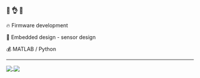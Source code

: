 ### 👋 👌 🤙

🔥 Firmware development

💯 Embedded design - sensor design

💰 MATLAB / Python

------------------------------

<a href="https://www.youtube.com/watch?v=dQw4w9WgXcQ">
  <img align="center" src="https://github-readme-stats.vercel.app/api?username=dBarmpxkos&count_private=true&show_icons=true&theme=material-palenight&include_all_commits=true&custom_title=dB>>0xffff" />
</a>
<a href="https://www.youtube.com/watch?v=PRpoC4dUZ-E">
  <img align="center" src="https://github-readme-stats.vercel.app/api/top-langs/?username=dBarmpxkos&layout=compact&count_private=true&langs_count=3&exclude_repo=VHDL_Examples&hide=tcl&theme=material-palenight" />
</a>
